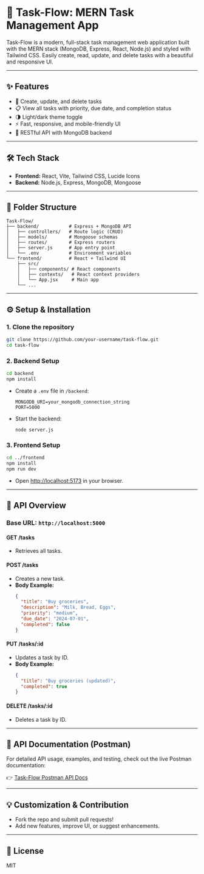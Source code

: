 # 🚀 Task-Flow: MERN Task Management App

Task-Flow is a modern, full-stack task management web application built with the MERN stack (MongoDB, Express, React, Node.js) and styled with Tailwind CSS. Easily create, read, update, and delete tasks with a beautiful and responsive UI.

---

## ✨ Features
- 📝 Create, update, and delete tasks
- 📋 View all tasks with priority, due date, and completion status
- 🌗 Light/dark theme toggle
- ⚡ Fast, responsive, and mobile-friendly UI
- 🔗 RESTful API with MongoDB backend

---

## 🛠️ Tech Stack
- **Frontend:** React, Vite, Tailwind CSS, Lucide Icons
- **Backend:** Node.js, Express, MongoDB, Mongoose

---

## 📁 Folder Structure
```
Task-Flow/
├── backend/           # Express + MongoDB API
│   ├── controllers/   # Route logic (CRUD)
│   ├── models/        # Mongoose schemas
│   ├── routes/        # Express routers
│   ├── server.js      # App entry point
│   └── .env           # Environment variables
└── frontend/          # React + Tailwind UI
    ├── src/
    │   ├── components/ # React components
    │   ├── contexts/   # React context providers
    │   └── App.jsx     # Main app
    └── ...
```

---

## ⚙️ Setup & Installation

### 1. **Clone the repository**
```bash
git clone https://github.com/your-username/task-flow.git
cd task-flow
```

### 2. **Backend Setup**
```bash
cd backend
npm install
```
- Create a `.env` file in `/backend`:
  ```
  MONGODB_URI=your_mongodb_connection_string
  PORT=5000
  ```
- Start the backend:
  ```
  node server.js
  ```

### 3. **Frontend Setup**
```bash
cd ../frontend
npm install
npm run dev
```
- Open [http://localhost:5173](http://localhost:5173) in your browser.

---

## 🧩 API Overview

### **Base URL:** `http://localhost:5000`

#### **GET /tasks**
- Retrieves all tasks.

#### **POST /tasks**
- Creates a new task.
- **Body Example:**
  ```json
  {
    "title": "Buy groceries",
    "description": "Milk, Bread, Eggs",
    "priority": "medium",
    "due_date": "2024-07-01",
    "completed": false
  }
  ```

#### **PUT /tasks/:id**
- Updates a task by ID.
- **Body Example:**
  ```json
  {
    "title": "Buy groceries (updated)",
    "completed": true
  }
  ```

#### **DELETE /tasks/:id**
- Deletes a task by ID.

---

## 📑 API Documentation (Postman)

For detailed API usage, examples, and testing, check out the live Postman documentation:

👉 [Task-Flow Postman API Docs](https://documenter.getpostman.com/view/39293100/2sB2xBDVYX)

---

## 💡 Customization & Contribution
- Fork the repo and submit pull requests!
- Add new features, improve UI, or suggest enhancements.

---

## 📄 License
MIT
